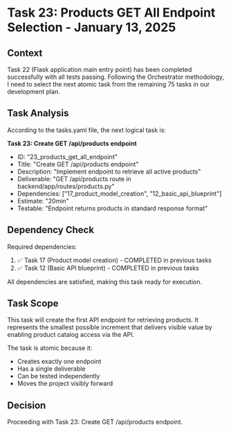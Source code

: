 # Task 23: Products GET All Endpoint Selection - January 13, 2025

## Context
Task 22 (Flask application main entry point) has been completed successfully with all tests passing. Following the Orchestrator methodology, I need to select the next atomic task from the remaining 75 tasks in our development plan.

## Task Analysis
According to the tasks.yaml file, the next logical task is:

**Task 23: Create GET /api/products endpoint**
- ID: "23_products_get_all_endpoint"
- Title: "Create GET /api/products endpoint"
- Description: "Implement endpoint to retrieve all active products"
- Deliverable: "GET /api/products route in backend/app/routes/products.py"
- Dependencies: ["17_product_model_creation", "12_basic_api_blueprint"]
- Estimate: "20min"
- Testable: "Endpoint returns products in standard response format"

## Dependency Check
Required dependencies:
1. ✅ Task 17 (Product model creation) - COMPLETED in previous tasks
2. ✅ Task 12 (Basic API blueprint) - COMPLETED in previous tasks

All dependencies are satisfied, making this task ready for execution.

## Task Scope
This task will create the first API endpoint for retrieving products. It represents the smallest possible increment that delivers visible value by enabling product catalog access via the API.

The task is atomic because it:
- Creates exactly one endpoint
- Has a single deliverable
- Can be tested independently
- Moves the project visibly forward

## Decision
Proceeding with Task 23: Create GET /api/products endpoint.